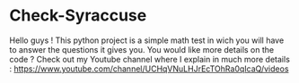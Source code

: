 # Check-Syraccuse
Hello guys ! This python project is a simple math test in wich you will have to answer the questions it gives you.  You would like more details on the code ?  Check out my Youtube channel where I explain in much more details :  https://www.youtube.com/channel/UCHqVNuLHJrEcTOhRa0qIcaQ/videos
